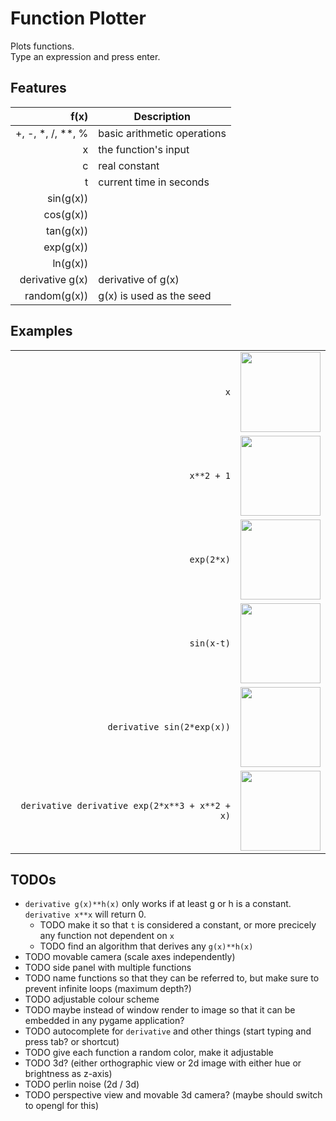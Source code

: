 # Function Plotter

Plots functions.  
Type an expression and press enter.

## Features

| f(x)            | Description              |
| ---------------:| ------------------------ |
| \+, \-, \*, \/, \*\*, \% | basic arithmetic operations |
| x               | the function's input     |
| c               | real constant            |
| t               | current time in seconds  |
| sin(g(x))       |                          |
| cos(g(x))       |                          |
| tan(g(x))       |                          |
| exp(g(x))       |                          |
| ln(g(x))        |                          |
| derivative g(x) | derivative of g(x)       |
| random(g(x))    | g(x) is used as the seed |

## Examples

|                                              |     |
| --------------------------------------------:|:---:|
|                                           `x`| <img src="https://i.imgur.com/JEB9lWZ.png" width="128px" /> |
|                                    `x**2 + 1`| <img src="https://i.imgur.com/HlaQSd7.png" width="128px" /> |
|                                    `exp(2*x)`| <img src="https://i.imgur.com/gB63azZ.png" width="128px" /> |
|                                    `sin(x-t)`| <img src="https://i.imgur.com/ezimZJN.gif" width="128px" /> |
|                    `derivative sin(2*exp(x))`| <img src="https://i.imgur.com/JEB9lWZ.png" width="128px" /> |
|`derivative derivative exp(2*x**3 + x**2 + x)`| <img src="https://i.imgur.com/JEB9lWZ.png" width="128px" /> |

## TODOs

- `derivative g(x)**h(x)` only works if at least g or h is a constant. `derivative x**x` will return 0.
  - TODO make it so that `t` is considered a constant, or more precicely any function not dependent on `x`
  - TODO find an algorithm that derives any `g(x)**h(x)`
- TODO movable camera (scale axes independently)
- TODO side panel with multiple functions
- TODO name functions so that they can be referred to, but make sure to prevent infinite loops (maximum depth?)
- TODO adjustable colour scheme
- TODO maybe instead of window render to image so that it can be embedded in any pygame application?
- TODO autocomplete for `derivative` and other things (start typing and press tab? or shortcut)
- TODO give each function a random color, make it adjustable
- TODO 3d? (either orthographic view or 2d image with either hue or brightness as z-axis)
- TODO perlin noise (2d / 3d)
- TODO perspective view and movable 3d camera? (maybe should switch to opengl for this)
